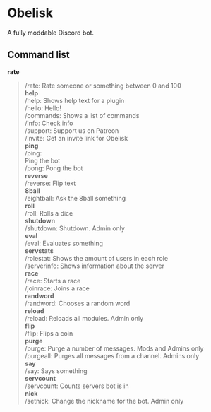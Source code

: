 # Obelisk
A fully moddable Discord bot. 

## Command list

**rate**  
>/rate: Rate someone or something between 0 and 100  
**help**  
>/help: Shows help text for a plugin  
>/hello: Hello!  
>/commands: Shows a list of commands  
>/info: Check info  
>/support: Support us on Patreon  
>/invite: Get an invite link for Obelisk  
**ping**  
>/ping:  
Ping the bot  
>/pong: Pong the bot  
**reverse**  
>/reverse: Flip text  
**8ball**  
>/eightball: Ask the 8ball something  
**roll**  
>/roll: Rolls a dice  
**shutdown**  
>/shutdown: Shutdown. Admin only  
**eval**  
>/eval: Evaluates something  
**servstats**  
>/rolestat: Shows the amount of users in each role  
>/serverinfo: Shows information about the server  
**race**  
>/race: Starts a race  
>/joinrace: Joins a race  
**randword**  
>/randword: Chooses a random word  
**reload**  
>/reload: Reloads all modules. Admin only  
**flip**  
>/flip: Flips a coin  
**purge**  
>/purge: Purge a number of messages. Mods and Admins only  
>/purgeall: Purges all messages from a channel. Admins only  
**say**  
>/say: Says something  
**servcount**  
>/servcount: Counts servers bot is in  
**nick**  
>/setnick: Change the nickname for the bot. Admin only  
